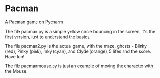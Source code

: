 # Pacman

A Pacman game on Pycharm

The file pacman.py is a simple yellow circle bouncing in the screen, it's the first version, just to understand the basics.

The file pacman2.py is the actual game, with the maze, ghosts - Blinky (red), Pinky (pink), Inky (cyan), and Clyde (orange), 5 lifes and the score. Have fun!

The file pacmanmouse.py is just an example of moving the character with the Mouse.
